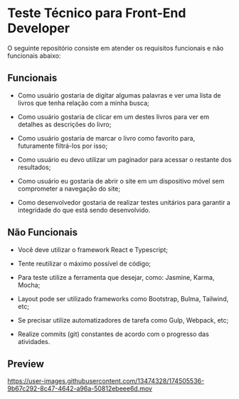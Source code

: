 # Teste Técnico para Front-End Developer

O seguinte repositório consiste em atender os requisitos funcionais e não funcionais abaixo:

## Funcionais

- Como usuário gostaria de digitar algumas palavras e ver uma lista de livros que tenha relação com a minha busca;

- Como usuário gostaria de clicar em um destes livros para ver em detalhes as descrições do livro;

- Como usuário gostaria de marcar o livro como favorito para, futuramente filtrá-los por isso;

- Como usuário eu devo utilizar um paginador para acessar o restante dos resultados;

- Como usuário eu gostaria de abrir o site em um dispositivo móvel sem comprometer a navegação do site;

- Como desenvolvedor gostaria de realizar testes unitários para garantir a integridade do que está sendo desenvolvido.

## Não Funcionais

- Você deve utilizar o framework React e Typescript;

- Tente reutilizar o máximo possível de código;

- Para teste utilize a ferramenta que desejar, como: Jasmine, Karma, Mocha;

- Layout pode ser utilizado frameworks como Bootstrap, Bulma, Tailwind, etc;

- Se precisar utilize automatizadores de tarefa como Gulp, Webpack, etc;

- Realize commits (git) constantes de acordo com o progresso das atividades.

## Preview

https://user-images.githubusercontent.com/13474328/174505536-9b67c292-8c47-4642-a96a-50812ebeee6d.mov




